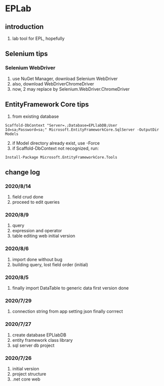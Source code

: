# EPLab

## introduction
1. lab tool for EPL, hopefully

## Selenium tips
### Selenium WebDriver
1. use NuGet Manager, download Selenium WebDriver
2. also, download WebDriverChromeDriver
3. now, 2 may replace by Selenium.WebDriver.ChromeDriver

## EntityFramework Core tips
1. from existing database
```
Scaffold-DbContext "Server=.;Database=EPLlabDB;User Id=sa;Password=sa;" Microsoft.EntityFrameworkCore.SqlServer -OutputDir Models
```
2. if Model directory already exist, use -Force
3. if Scaffold-DbContext not recognized, run:
```
Install-Package Microsoft.EntityFrameworkCore.Tools
```

## change log
### 2020/8/14
1. field crud done
2. proceed to edit queries

### 2020/8/9
1. query
2. expression and operator
3. table editing web initial version 

### 2020/8/6
1. import done without bug
2. building query, lost field order (initial)

### 2020/8/5
1. finally import DataTable to generic data first version done

### 2020/7/29
1. connection string from app setting json finally corrrect

### 2020/7/27
1. create database EPLlabDB
2. entity framework class library
3. sql server db project

### 2020/7/26
1. initial version
2. project structure
3. .net core web

